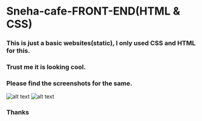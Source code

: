 # Sneha-cafe-FRONT-END(HTML & CSS)

### This is just a basic websites(static), I only used CSS and HTML for this.

### Trust me it is looking cool.

### Please find the screenshots for the same.
<!-- i have added a dark mode feature in this website some one please set the button position accordingly i have just made it simple and light -->

![alt text](https://github.com/kavyanshpandey/Sneha-cafe-FRONT-END/blob/master/images/pic1.png)
![alt text](https://github.com/kavyanshpandey/Sneha-cafe-FRONT-END/blob/master/images/pic2.png)

### Thanks
